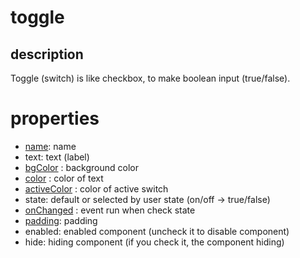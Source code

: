 # toggle

## description

Toggle (switch) is like checkbox, to make boolean input (true/false).

# properties

-  [name](/properties/name.md): name
- text: text (label)
- [bgColor](/properties/color.md) : background color
- [color](/properties/color.md) : color of text
- [activeColor](/properties/color.md) : color of active switch
- state: default or selected by user state (on/off -> true/false)
- [onChanged](/events.md) : event run when check state
- [padding](/properties/padding.md): padding
- enabled: enabled component (uncheck it to disable component)
- hide: hiding component (if you check it, the component hiding)